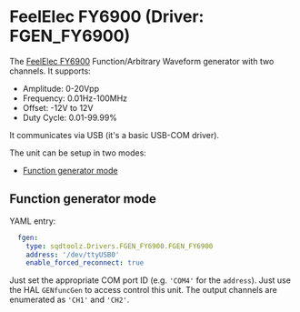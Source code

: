 # FeelElec FY6900 (Driver: FGEN_FY6900)

The [FeelElec FY6900](https://cdn.manomano.com/files/pdf/26095634.pdf) Function/Arbitrary Waveform generator with two channels. It supports:
- Amplitude: 0-20Vpp
- Frequency: 0.01Hz-100MHz
- Offset: -12V to 12V
- Duty Cycle: 0.01-99.99%

It communicates via USB (it's a basic USB-COM driver).

The unit can be setup in two modes:
- [Function generator mode](#function-generator-mode)

## Function generator mode

YAML entry:

```yaml
  fgen:
    type: sqdtoolz.Drivers.FGEN_FY6900.FGEN_FY6900
    address: '/dev/ttyUSB0'
    enable_forced_reconnect: true
```

Just set the appropriate COM port ID (e.g. `'COM4'` for the `address`). Just use the HAL `GENfuncGen` to access control this unit. The output channels are enumerated as `'CH1'` and `'CH2'`.
